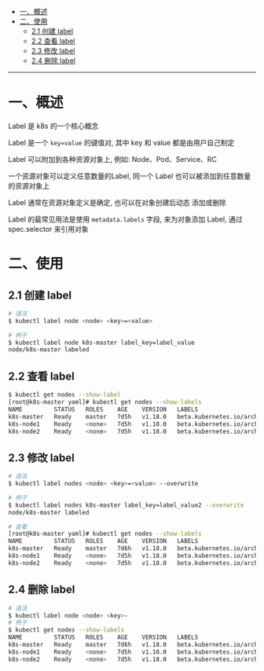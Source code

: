 


* [一、概述](#%E4%B8%80%E6%A6%82%E8%BF%B0)
* [二、使用](#%E4%BA%8C%E4%BD%BF%E7%94%A8)
  * [2\.1 创建 label](#21-%E5%88%9B%E5%BB%BA-label)
  * [2\.2 查看 label](#22-%E6%9F%A5%E7%9C%8B-label)
  * [2\.3 修改 label](#23-%E4%BF%AE%E6%94%B9-label)
  * [2\.4 删除 label](#24-%E5%88%A0%E9%99%A4-label)

----
# 一、概述
Label 是 k8s 的一个核心概念

Label 是一个 `key=value` 的键值对, 其中 key 和 value 都是由用户自己制定

Label 可以附加到各种资源对象上, 例如: Node、Pod、Service、RC

一个资源对象可以定义任意数量的Label, 同一个 Label 也可以被添加到任意数量的资源对象上

Label 通常在资源对象定义是确定, 也可以在对象创建后动态 添加或删除

Label 的最常见用法是使用 `metadata.labels` 字段, 来为对象添加 Label, 通过 spec.selector 来引用对象


# 二、使用
## 2.1 创建 label
```bash
# 语法
$ kubectl label node <node> <key>=<value>

# 例子
$ kubectl label node k8s-master label_key=label_value
node/k8s-master labeled
```
## 2.2 查看 label
```bash
$ kubectl get nodes --show-label
[root@k8s-master yaml]# kubectl get nodes --show-labels
NAME         STATUS   ROLES    AGE    VERSION   LABELS
k8s-master   Ready    master   7d5h   v1.18.0   beta.kubernetes.io/arch=amd64,beta.kubernetes.io/os=linux,kubernetes.io/arch=amd64,kubernetes.io/hostname=k8s-master,kubernetes.io/os=linux,label_key=label_value,node-role.kubernetes.io/master=
k8s-node1    Ready    <none>   7d5h   v1.18.0   beta.kubernetes.io/arch=amd64,beta.kubernetes.io/os=linux,kubernetes.io/arch=amd64,kubernetes.io/hostname=k8s-node1,kubernetes.io/os=linux
k8s-node2    Ready    <none>   7d5h   v1.18.0   beta.kubernetes.io/arch=amd64,beta.kubernetes.io/os=linux,kubernetes.io/arch=amd64,kubernetes.io/hostname=k8s-node2,kubernetes.io/os=linux
```
## 2.3 修改 label
```bash
# 语法
$ kubectl label nodes <node> <key>=<value> --overwrite

# 例子
$ kubectl label nodes k8s-master label_key=label_value2 --overwrite
node/k8s-master labeled

# 查看
[root@k8s-master yaml]# kubectl get nodes --show-labels
NAME         STATUS   ROLES    AGE    VERSION   LABELS
k8s-master   Ready    master   7d6h   v1.18.0   beta.kubernetes.io/arch=amd64,beta.kubernetes.io/os=linux,kubernetes.io/arch=amd64,kubernetes.io/hostname=k8s-master,kubernetes.io/os=linux,label_key=label_value2,node-role.kubernetes.io/master=
k8s-node1    Ready    <none>   7d5h   v1.18.0   beta.kubernetes.io/arch=amd64,beta.kubernetes.io/os=linux,kubernetes.io/arch=amd64,kubernetes.io/hostname=k8s-node1,kubernetes.io/os=linux
k8s-node2    Ready    <none>   7d5h   v1.18.0   beta.kubernetes.io/arch=amd64,beta.kubernetes.io/os=linux,kubernetes.io/arch=amd64,kubernetes.io/hostname=k8s-node2,kubernetes.io/os=linux
```

## 2.4 删除 label
```bash
# 语法
$ kubectl label node <node> <key>-
# 例子
$ kubectl get nodes --show-labels
NAME         STATUS   ROLES    AGE    VERSION   LABELS
k8s-master   Ready    master   7d6h   v1.18.0   beta.kubernetes.io/arch=amd64,beta.kubernetes.io/os=linux,kubernetes.io/arch=amd64,kubernetes.io/hostname=k8s-master,kubernetes.io/os=linux,node-role.kubernetes.io/master=
k8s-node1    Ready    <none>   7d5h   v1.18.0   beta.kubernetes.io/arch=amd64,beta.kubernetes.io/os=linux,kubernetes.io/arch=amd64,kubernetes.io/hostname=k8s-node1,kubernetes.io/os=linux
k8s-node2    Ready    <none>   7d5h   v1.18.0   beta.kubernetes.io/arch=amd64,beta.kubernetes.io/os=linux,kubernetes.io/arch=amd64,kubernetes.io/hostname=k8s-node2,kubernetes.io/os=linux
```